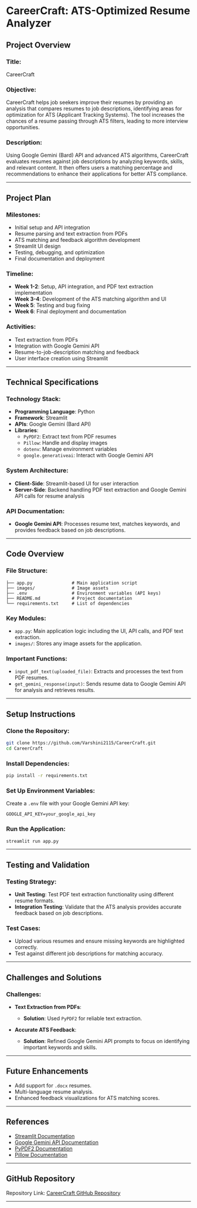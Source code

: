 
# CareerCraft: ATS-Optimized Resume Analyzer

## Project Overview

### Title: 
CareerCraft

### Objective:
CareerCraft helps job seekers improve their resumes by providing an analysis that compares resumes to job descriptions, identifying areas for optimization for ATS (Applicant Tracking Systems). The tool increases the chances of a resume passing through ATS filters, leading to more interview opportunities.

### Description:
Using Google Gemini (Bard) API and advanced ATS algorithms, CareerCraft evaluates resumes against job descriptions by analyzing keywords, skills, and relevant content. It then offers users a matching percentage and recommendations to enhance their applications for better ATS compliance.

---

## Project Plan

### Milestones:
- Initial setup and API integration
- Resume parsing and text extraction from PDFs
- ATS matching and feedback algorithm development
- Streamlit UI design
- Testing, debugging, and optimization
- Final documentation and deployment

### Timeline:
- **Week 1-2**: Setup, API integration, and PDF text extraction implementation
- **Week 3-4**: Development of the ATS matching algorithm and UI
- **Week 5**: Testing and bug fixing
- **Week 6**: Final deployment and documentation

### Activities:
- Text extraction from PDFs
- Integration with Google Gemini API
- Resume-to-job-description matching and feedback
- User interface creation using Streamlit

---

## Technical Specifications

### Technology Stack:
- **Programming Language**: Python
- **Framework**: Streamlit
- **APIs**: Google Gemini (Bard API)
- **Libraries**:
  - `PyPDF2`: Extract text from PDF resumes
  - `Pillow`: Handle and display images
  - `dotenv`: Manage environment variables
  - `google.generativeai`: Interact with Google Gemini API

### System Architecture:
- **Client-Side**: Streamlit-based UI for user interaction
- **Server-Side**: Backend handling PDF text extraction and Google Gemini API calls for resume analysis

### API Documentation:
- **Google Gemini API**: Processes resume text, matches keywords, and provides feedback based on job descriptions.

---

## Code Overview

### File Structure:
```
├── app.py               # Main application script
├── images/              # Image assets
├── .env                 # Environment variables (API keys)
├── README.md            # Project documentation
└── requirements.txt     # List of dependencies
```

### Key Modules:
- `app.py`: Main application logic including the UI, API calls, and PDF text extraction.
- `images/`: Stores any image assets for the application.

### Important Functions:
- `input_pdf_text(uploaded_file)`: Extracts and processes the text from PDF resumes.
- `get_gemini_response(input)`: Sends resume data to Google Gemini API for analysis and retrieves results.

---

## Setup Instructions

### Clone the Repository:
```bash
git clone https://github.com/Varshini2115/CareerCraft.git
cd CareerCraft
```

### Install Dependencies:
```bash
pip install -r requirements.txt
```

### Set Up Environment Variables:
Create a `.env` file with your Google Gemini API key:
```
GOOGLE_API_KEY=your_google_api_key
```

### Run the Application:
```bash
streamlit run app.py
```

---

## Testing and Validation

### Testing Strategy:
- **Unit Testing**: Test PDF text extraction functionality using different resume formats.
- **Integration Testing**: Validate that the ATS analysis provides accurate feedback based on job descriptions.

### Test Cases:
- Upload various resumes and ensure missing keywords are highlighted correctly.
- Test against different job descriptions for matching accuracy.

---

## Challenges and Solutions

### Challenges:
- **Text Extraction from PDFs**: 
  - **Solution**: Used `PyPDF2` for reliable text extraction.
  
- **Accurate ATS Feedback**: 
  - **Solution**: Refined Google Gemini API prompts to focus on identifying important keywords and skills.

---

## Future Enhancements

- Add support for `.docx` resumes.
- Multi-language resume analysis.
- Enhanced feedback visualizations for ATS matching scores.

---

## References

- [Streamlit Documentation](https://docs.streamlit.io/)
- [Google Gemini API Documentation](https://cloud.google.com/ai/)
- [PyPDF2 Documentation](https://pypdf2.readthedocs.io/en/latest/)
- [Pillow Documentation](https://pillow.readthedocs.io/en/stable/)

---

## GitHub Repository

Repository Link: [CareerCraft GitHub Repository](https://github.com/Varshini2115/CareerCraft)

---

